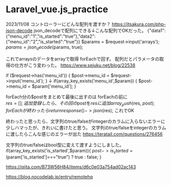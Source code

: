 # Laravel_vue.js_practice

2023/11/08
コントローラーにどんな配列を渡すか？
https://itsakura.com/php-json-decode
json_decodeで配列にできる↓こんな配列でOKだった。
{"data1":{"menu_id":"1","is_started":"true"},"data2":{"menu_id":"2","is_started":"true"}}
$params = $request->input('arrays');
$params = json_decode($params, true);

これでarraysのデータをarrayで取得
forEachで回す。
配列だとパラメータの取得の仕方がこう変わった。
https://www.sejuku.net/blog/22538

if ($request->has('menu_id')) {
    $post->menu_id = $request->input('menu_id');
}
↓
if(array_key_exists('menu_id',$param)) {
    $post->menu_id = $param['menu_id'];
}

forEach分の$postをまとめて最後に出すのは
forEachの前に        
$res = [];
追加登録したら、その回の$postを$resに追加
array_push($res, $post);    
forEachが終わったら
return response()->json($res);
これでOK

終わったと思ったら、文字列のtrue/falseがintegerのカラムに入らないエラーに
少しハマったが、きれいに書けたと思う。
文字列のtrue/falseをintegerのカラムに渡したらこんな感じのエラーが出た
https://teratail.com/questions/276456

文字列のtrue/falseはbool型に変えて渡すようにしました。
if(array_key_exists('is_started',$param)){
    $post->is_started = ($param['is_started']==="true") ? true : false;
}

https://qiita.com/B73W56H84/items/d6c0e03a754ad02ac143

https://blog.nocodelab.jp/entry/remotehq
